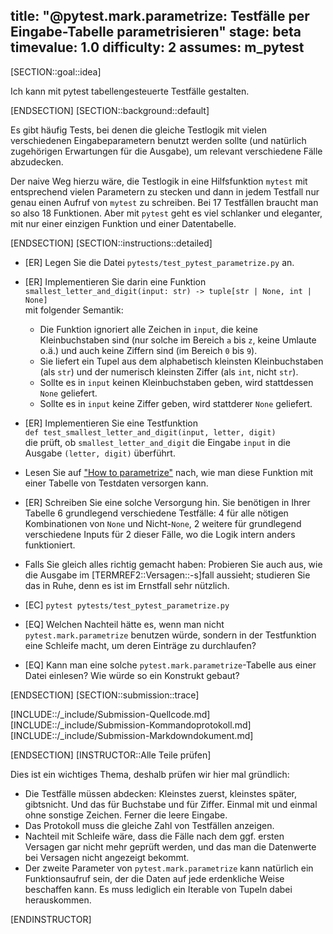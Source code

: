 title: "@pytest.mark.parametrize: Testfälle per Eingabe-Tabelle parametrisieren"
stage: beta
timevalue: 1.0
difficulty: 2
assumes: m_pytest
---

[SECTION::goal::idea]

Ich kann mit pytest tabellengesteuerte Testfälle gestalten.

[ENDSECTION]
[SECTION::background::default]

Es gibt häufig Tests, bei denen die gleiche Testlogik mit vielen verschiedenen Eingabeparametern 
benutzt werden sollte (und natürlich zugehörigen Erwartungen für die Ausgabe),
um relevant verschiedene Fälle abzudecken.

Der naive Weg hierzu wäre, die Testlogik in eine Hilfsfunktion `mytest` mit entsprechend vielen Parametern zu stecken
und dann in jedem Testfall nur genau einen Aufruf von `mytest` zu schreiben.
Bei 17 Testfällen braucht man so also 18 Funktionen.
Aber mit `pytest` geht es viel schlanker und eleganter, mit nur einer einzigen Funktion und
einer Datentabelle.

[ENDSECTION]
[SECTION::instructions::detailed]

- [ER] Legen Sie die Datei `pytests/test_pytest_parametrize.py` an.
- [ER] Implementieren Sie darin eine Funktion  
  `smallest_letter_and_digit(input: str) -> tuple[str | None, int | None]`  
  mit folgender Semantik:
    - Die Funktion ignoriert alle Zeichen in `input`, die keine Kleinbuchstaben sind 
      (nur solche im Bereich `a` bis `z`, keine Umlaute o.ä.) 
      und auch keine Ziffern sind (im Bereich `0` bis `9`).
    - Sie liefert ein Tupel aus dem alphabetisch kleinsten Kleinbuchstaben (als `str`)
      und der numerisch kleinsten Ziffer (als `int`, nicht `str`).
    - Sollte es in `input` keinen Kleinbuchstaben geben, wird stattdessen `None` geliefert.
    - Sollte es in `input` keine Ziffer geben, wird stattderer `None` geliefert.

- [ER] Implementieren Sie eine Testfunktion  
  `def test_smallest_letter_and_digit(input, letter, digit)`  
  die prüft, ob `smallest_letter_and_digit` die Eingabe `input` in die Ausgabe `(letter, digit)` überführt.
- Lesen Sie auf ["How to parametrize"](https://docs.pytest.org/en/stable/how-to/parametrize.html) nach,
  wie man diese Funktion mit einer Tabelle von Testdaten versorgen kann.
- [ER] Schreiben Sie eine solche Versorgung hin.
  Sie benötigen in Ihrer Tabelle 6 grundlegend verschiedene Testfälle:
  4 für alle nötigen Kombinationen von `None` und Nicht-`None`,
  2 weitere für grundlegend verschiedene Inputs für 2 dieser Fälle, wo die Logik intern anders funktioniert.
- Falls Sie gleich alles richtig gemacht haben: Probieren Sie auch aus, wie die Ausgabe im
  [TERMREF2::Versagen::-s]fall aussieht; studieren Sie das in Ruhe, denn es ist im Ernstfall sehr nützlich.
- [EC] `pytest pytests/test_pytest_parametrize.py`
- [EQ] Welchen Nachteil hätte es, wenn man nicht `pytest.mark.parametrize` benutzen würde,
  sondern in der Testfunktion eine Schleife macht, um deren Einträge zu durchlaufen? 
- [EQ] Kann man eine solche `pytest.mark.parametrize`-Tabelle aus einer Datei einlesen?
  Wie würde so ein Konstrukt gebaut?

[ENDSECTION]
[SECTION::submission::trace]

[INCLUDE::/_include/Submission-Quellcode.md]
[INCLUDE::/_include/Submission-Kommandoprotokoll.md]
[INCLUDE::/_include/Submission-Markdowndokument.md]

[ENDSECTION]
[INSTRUCTOR::Alle Teile prüfen]

Dies ist ein wichtiges Thema, deshalb prüfen wir hier mal gründlich:

- Die Testfälle müssen abdecken: Kleinstes zuerst, kleinstes später, gibtsnicht.
  Und das für Buchstabe und für Ziffer. Einmal mit und einmal ohne sonstige Zeichen.
  Ferner die leere Eingabe.
- Das Protokoll muss die gleiche Zahl von Testfällen anzeigen.
- Nachteil mit Schleife wäre, dass die Fälle nach dem ggf. ersten Versagen gar nicht mehr geprüft werden,
  und das man die Datenwerte bei Versagen nicht angezeigt bekommt.
- Der zweite Parameter von `pytest.mark.parametrize` kann natürlich ein Funktionsaufruf sein,
  der die Daten auf jede erdenkliche Weise beschaffen kann.
  Es muss lediglich ein Iterable von Tupeln dabei herauskommen.

[ENDINSTRUCTOR]